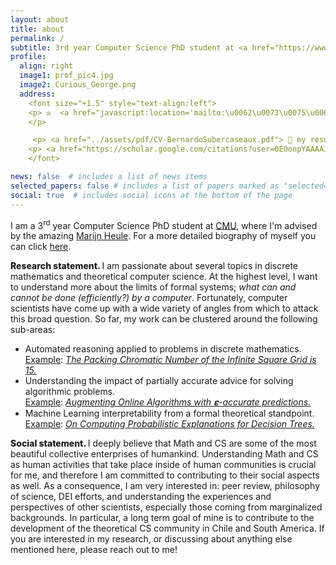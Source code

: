 ```yaml
---
layout: about
title: about
permalink: /
subtitle: 3rd year Computer Science PhD student at <a href="https://www.cs.cmu.edu/">Carnegie Mellon University</a>, bsuberca@cs.cmu.edu
profile:
  align: right
  image1: prof_pic4.jpg
  image2: Curious_George.png
  address: 
    <font size="+1.5" style="text-align:left">
    <p> ✉️  <a href="javascript:location='mailto:\u0062\u0073\u0075\u0062\u0065\u0072\u0063\u0061\u0040\u0063\u0073\u002e\u0063\u006d\u0075\u002e\u0065\u0064\u0075';void 0"><script type="text/javascript">document.write('\u0062\u0073\u0075\u0062\u0065\u0072\u0063\u0061\u0040\u0063\u0073\u002e\u0063\u006d\u0075\u002e\u0065\u0064\u0075')</script></a>
    </p>

     <p> <a href="../assets/pdf/CV-BernardoSubercaseaux.pdf"> 📎 my resume/cv </a></p>
    <p> <a href="https://scholar.google.com/citations?user=0EOonpYAAAAJ&hl=en"> <img src="../assets/img/Google_Scholar_logo.png" style="width:20px;height:20px;" alt="the standard Google scholar icon"> Google scholar</a> </p>
    </font>

news: false  # includes a list of news items
selected_papers: false # includes a list of papers marked as "selected={true}"
social: true  # includes social icons at the bottom of the page
---
```

I am a 3<sup>rd</sup> year Computer Science PhD student at <a href="https://www.cs.cmu.edu/">CMU</a>, where I'm advised by the amazing <a href="http://www.cs.cmu.edu/~mheule/">Marijn Heule</a>.
 For a more detailed biography of myself you can click <a href="bio/">here</a>.
<!--
 Before that, I had the fortune of doing my masters under the greats <a href="https://pbarcelo.ing.uc.cl/">Pablo Barceló</a> and <a href="https://users.dcc.uchile.cl/~jperez/">Jorge Pérez</a>, on theoretical aspects of <i>interpretability in Machine Learning</i>. Even before that, I got engineering degrees from <a href="https://www.centralesupelec.fr/"> CentraleSupélec (École Centrale Paris)</a> , and <a href="http://ingenieria.uchile.cl/">University of Chile</a>.
-->

<strong style="font-weight:800;">  Research statement. </strong>
I am passionate about several topics in discrete mathematics and theoretical computer science. At the highest level, I want to understand more about the limits of formal systems; _what can and cannot be done (efficiently?) by a computer_. Fortunately, computer scientists have come up with a wide variety of angles from which to attack this broad question. So far, my work can be clustered around the following sub-areas: 
<!--
    in different parameterizations that attempt to capture what makes a given problem hard. <!--, and in what can be expressed within the limits of simple logical languages. --> 
<ul class="starlist">
<li> Automated reasoning applied to problems in discrete mathematics. </li>
<u>Example</u>: <em><a href="https://arxiv.org/pdf/2301.09757.pdf">The Packing Chromatic Number of the Infinite Square Grid is 15.</a></em>
<li> Understanding the impact of partially accurate advice for solving algorithmic problems. </li>
<u>Example</u>: <em><a href="https://openreview.net/pdf?id=HFkxZ_V0sBQ">Augmenting Online Algorithms with 𝛆-accurate predictions.</a></em>
<li> Machine Learning interpretability from a formal theoretical standpoint. </li>
<u>Example</u>: <em><a href="https://arxiv.org/abs/2207.12213">On Computing Probabilistic Explanations for Decision Trees.</a></em>
</ul>
<!--
More in general, I'm a [human being](https://en.wikipedia.org/wiki/Human), born and raised in [Chile](https://en.wikipedia.org/wiki/Chili_pepper), who is interested in all sorts of things. My academic interests usually revolve around algorithms, complexity and logic. Some of my non-academic interests are non-human animals ([monkeys](https://static.independent.co.uk/2021/01/14/11/newFile-9.jpg?width=990&auto=webp&quality=75) are my faves!), brewing beer, dancing salsa, playing sports, [writing poetry or short stories](https://bsub.cl/escritos/), languages (🇪🇸🇺🇸🇫🇷), and philosophy.
-->

<strong style="font-weight:800;"> Social statement. </strong>
I deeply believe that Math and CS are some of the most beautiful collective enterprises of humankind. Understanding Math and CS as human activities that take place inside of human communities is crucial for me, and therefore I am committed to contributing to their social aspects as well. As a consequence, I am very interested in: peer review, philosophy of science, DEI efforts, and understanding the experiences and perspectives of other scientists, especially those coming from marginalized backgrounds. In particular, a long term goal of mine is to contribute to the development of the theoretical CS community in Chile and South America. If you are interested in my research, or discussing about anything else mentioned here, please reach out to me!

